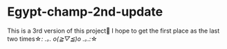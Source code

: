 # Egypt-champ-2nd-update
This is a 3rd version of this project🤖 I hope to get the first place as the last two times☆*: .｡. o(≧▽≦)o .｡.:*☆
